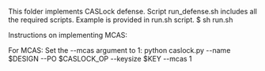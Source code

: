 This folder implements CASLock defense.
Script run_defense.sh includes all the required scripts.
Example is provided in run.sh script.
	$ sh run.sh


Instructions on implementing MCAS:

For MCAS: Set the --mcas argument to 1:
python caslock.py --name $DESIGN --PO $CASLOCK_OP --keysize $KEY --mcas 1
